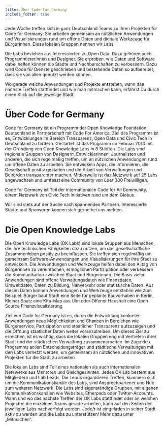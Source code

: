 ```yaml
---
title: Über Code for Germany
include_footer: true
---
```




Jede Woche treffen sich in ganz Deutschland Teams zu ihren Projekten für Code for Germany. Sie arbeiten gemeinsam an nützlichen Anwendungen und Visualisierungen rund um offene Daten und digitale Werkzeuge für Bürgerinnen. Diese lokalen Gruppen nennen wir Labs.

Die Labs bestehen aus Interessierten zu Open Data. Dazu gehören auch Programmiererinnen und Designer. Sie erproben, wie Daten und Software dabei helfen können die Städte und Nachbarschaften zu verbessern. Dazu wird Code für Dienste geschrieben und bestehende Daten so aufbereitet, dass sie von allen genutzt werden können.

Wo gerade welche Anwendungen und Projekte entstehen, wann das nächste Treffen stattfindet und wie man mitmachen kann, erfährst Du durch einen Klick auf die jeweilige Stadt.

# Über Code for Germany

Code for Germany ist ein Programm der Open Knowledge Foundation Deutschland in Partnerschaft mit Code For America. Ziel des Programms ist es, Entwicklungen im Bereich Transparenz, Open Data und Civic Tech in Deutschland zu fördern.
Gestartet ist das Programm im Februar 2014 mit der Gründung von Open Knowledge Labs in 8 Städten. Die Labs sind regionale Gruppen von Designern, Entwicklerinnen, Journalisten und anderen, die sich regelmäßig treffen, um an nützlichen Anwendungen rund um offene Daten zu arbeiten. Sie entwickeln Apps, die informieren, die Gesellschaft positiv gestalten und die Arbeit von Verwaltungen und Behörden transparenter machen. Mittlerweile ist das Netzwerk auf 25 Labs angewachsen und umfasst eine Community von über 300 Freiwilligen.

Code for Germany ist Teil der internationalen Code for All Community, einem Netzwerk von Civic Tech Initiativen rund um dem Globus.

Wir sind stets auf der Suche nach spannenden Partnern. Interessierte Städte und Sponsoren können sich gerne bei uns melden.

# Die Open Knowledge Labs

Die Open Knowledge Labs (OK Labs) sind lokale Gruppen aus Menschen, die ihre technischen Fähigkeiten dazu nutzen, um das gesellschaftliche Zusammenleben positiv zu beeinflussen. Sie treffen sich regelmäßig um gemeinsam Software-Anwendungen und Visualisierungen für ihre Stadt zu entwickeln. Die Anwendungen und Werkzeuge helfen dabei den Alltag von Bürgerinnen zu vereinfachen, ermöglichen Partizipation oder verbessern die Kommunikation zwischen Staat und Bürgerinnen. Die Basis vieler Anwendungen sind offene Verwaltungsdaten wie Finanzdaten, Umweltdaten, Daten zu Bildung, Nahverkehr oder statistische Daten. Aus diesen Daten können Anwendungen und Werkzeuge entstehen wie zum Beispiel: Bürger baut Stadt eine Seite für geplante Bauvorhaben in Berlin, Kleiner Spatz eine Kita-Map aus Ulm oder Offener Haushalt eine Open Source Finanzvisualisierung.

Ziel von Code for Germany ist es, durch die Entwicklung konkreter Anwendungen neue Möglichkeiten und Chancen in Bereichen wie Bürgerservice, Partizipation und staatlicher Transparenz aufzuzeigen und die Öffnung staatlicher Daten weiter voranzutreiben. Um dieses Ziel zu erreichen, ist es wichtig, dass die lokalen Gruppen eng mit Vertretern ihrer Stadt und der städtischen Verwaltung zusammenarbeiten. Im Zuge des Programms sollen Entscheidungsträger und städtische Verwaltungen mit den Labs vernetzt werden, um gemeinsam an nützlichen und innovativen Projekten für die Stadt zu arbeiten.

Die lokalen Labs sind Teil eines nationalen als auch internationalen Netzwerks aus Mentoren und Gleichgesinnten. Jedes OK Lab besteht aus Mitgliedern und Lab Leads. Die Leads organisieren Treffen, kümmern sich um die Kommunikationskanäle des Labs, sind Ansprechpartener und Hub zum weiteren Netzwerk. Die Labs sind eigenständige Gruppen, mit eigenen Kommunikationskanälen wie Websites, Etherpads oder Twitter-Accounts. Wann und wo das nächste Treffen der OK Labs stattfindet oder an welchen Projekten die einzelnen Teams gerade arbeiten, kann auf den Seiten der jeweiligen Labs nachverfolgt werden. Jede/r ist eingeladen in seiner Stadt aktiv zu werden und die Labs zu unterstützen! Mehr dazu unter „Mitmachen“.
